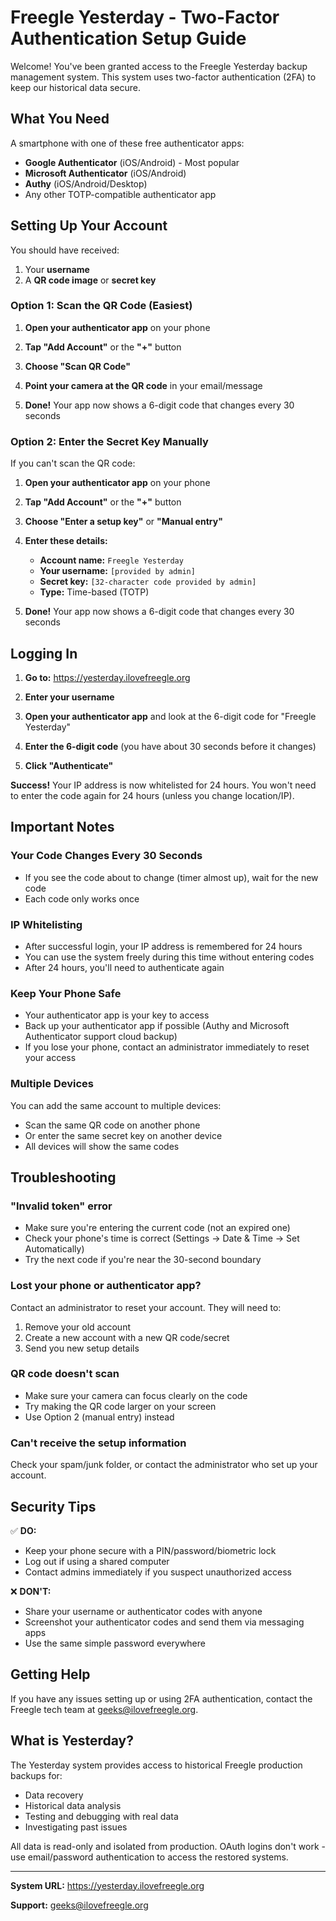 # Freegle Yesterday - Two-Factor Authentication Setup Guide

Welcome! You've been granted access to the Freegle Yesterday backup management system. This system uses two-factor authentication (2FA) to keep our historical data secure.

## What You Need

A smartphone with one of these free authenticator apps:
- **Google Authenticator** (iOS/Android) - Most popular
- **Microsoft Authenticator** (iOS/Android)
- **Authy** (iOS/Android/Desktop)
- Any other TOTP-compatible authenticator app

## Setting Up Your Account

You should have received:
1. Your **username**
2. A **QR code image** or **secret key**

### Option 1: Scan the QR Code (Easiest)

1. **Open your authenticator app** on your phone

2. **Tap "Add Account"** or the **"+"** button

3. **Choose "Scan QR Code"**

4. **Point your camera at the QR code** in your email/message

5. **Done!** Your app now shows a 6-digit code that changes every 30 seconds

### Option 2: Enter the Secret Key Manually

If you can't scan the QR code:

1. **Open your authenticator app** on your phone

2. **Tap "Add Account"** or the **"+"** button

3. **Choose "Enter a setup key"** or **"Manual entry"**

4. **Enter these details:**
   - **Account name:** `Freegle Yesterday`
   - **Your username:** `[provided by admin]`
   - **Secret key:** `[32-character code provided by admin]`
   - **Type:** Time-based (TOTP)

5. **Done!** Your app now shows a 6-digit code that changes every 30 seconds

## Logging In

1. **Go to:** https://yesterday.ilovefreegle.org

2. **Enter your username**

3. **Open your authenticator app** and look at the 6-digit code for "Freegle Yesterday"

4. **Enter the 6-digit code** (you have about 30 seconds before it changes)

5. **Click "Authenticate"**

**Success!** Your IP address is now whitelisted for 24 hours. You won't need to enter the code again for 24 hours (unless you change location/IP).

## Important Notes

### Your Code Changes Every 30 Seconds
- If you see the code about to change (timer almost up), wait for the new code
- Each code only works once

### IP Whitelisting
- After successful login, your IP address is remembered for 24 hours
- You can use the system freely during this time without entering codes
- After 24 hours, you'll need to authenticate again

### Keep Your Phone Safe
- Your authenticator app is your key to access
- Back up your authenticator app if possible (Authy and Microsoft Authenticator support cloud backup)
- If you lose your phone, contact an administrator immediately to reset your access

### Multiple Devices
You can add the same account to multiple devices:
- Scan the same QR code on another phone
- Or enter the same secret key on another device
- All devices will show the same codes

## Troubleshooting

### "Invalid token" error
- Make sure you're entering the current code (not an expired one)
- Check your phone's time is correct (Settings → Date & Time → Set Automatically)
- Try the next code if you're near the 30-second boundary

### Lost your phone or authenticator app?
Contact an administrator to reset your account. They will need to:
1. Remove your old account
2. Create a new account with a new QR code/secret
3. Send you new setup details

### QR code doesn't scan
- Make sure your camera can focus clearly on the code
- Try making the QR code larger on your screen
- Use Option 2 (manual entry) instead

### Can't receive the setup information
Check your spam/junk folder, or contact the administrator who set up your account.

## Security Tips

✅ **DO:**
- Keep your phone secure with a PIN/password/biometric lock
- Log out if using a shared computer
- Contact admins immediately if you suspect unauthorized access

❌ **DON'T:**
- Share your username or authenticator codes with anyone
- Screenshot your authenticator codes and send them via messaging apps
- Use the same simple password everywhere

## Getting Help

If you have any issues setting up or using 2FA authentication, contact the Freegle tech team at geeks@ilovefreegle.org.

## What is Yesterday?

The Yesterday system provides access to historical Freegle production backups for:
- Data recovery
- Historical data analysis
- Testing and debugging with real data
- Investigating past issues

All data is read-only and isolated from production. OAuth logins don't work - use email/password authentication to access the restored systems.

---

**System URL:** https://yesterday.ilovefreegle.org

**Support:** geeks@ilovefreegle.org
